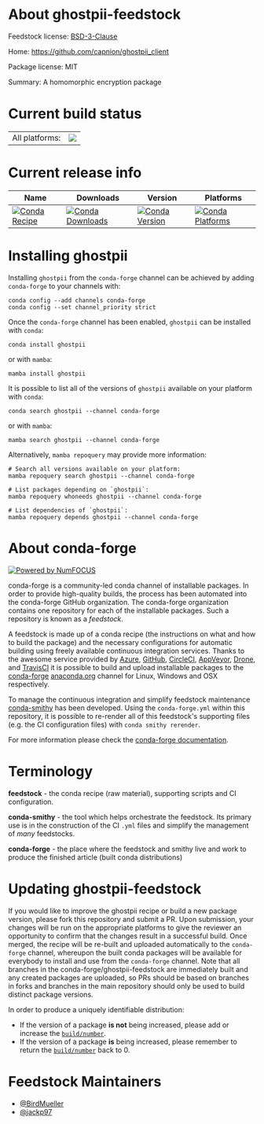 About ghostpii-feedstock
========================

Feedstock license: [BSD-3-Clause](https://github.com/conda-forge/ghostpii-feedstock/blob/main/LICENSE.txt)

Home: https://github.com/capnion/ghostpii_client

Package license: MIT

Summary: A homomorphic encryption package

Current build status
====================


<table><tr><td>All platforms:</td>
    <td>
      <a href="https://dev.azure.com/conda-forge/feedstock-builds/_build/latest?definitionId=17052&branchName=main">
        <img src="https://dev.azure.com/conda-forge/feedstock-builds/_apis/build/status/ghostpii-feedstock?branchName=main">
      </a>
    </td>
  </tr>
</table>

Current release info
====================

| Name | Downloads | Version | Platforms |
| --- | --- | --- | --- |
| [![Conda Recipe](https://img.shields.io/badge/recipe-ghostpii-green.svg)](https://anaconda.org/conda-forge/ghostpii) | [![Conda Downloads](https://img.shields.io/conda/dn/conda-forge/ghostpii.svg)](https://anaconda.org/conda-forge/ghostpii) | [![Conda Version](https://img.shields.io/conda/vn/conda-forge/ghostpii.svg)](https://anaconda.org/conda-forge/ghostpii) | [![Conda Platforms](https://img.shields.io/conda/pn/conda-forge/ghostpii.svg)](https://anaconda.org/conda-forge/ghostpii) |

Installing ghostpii
===================

Installing `ghostpii` from the `conda-forge` channel can be achieved by adding `conda-forge` to your channels with:

```
conda config --add channels conda-forge
conda config --set channel_priority strict
```

Once the `conda-forge` channel has been enabled, `ghostpii` can be installed with `conda`:

```
conda install ghostpii
```

or with `mamba`:

```
mamba install ghostpii
```

It is possible to list all of the versions of `ghostpii` available on your platform with `conda`:

```
conda search ghostpii --channel conda-forge
```

or with `mamba`:

```
mamba search ghostpii --channel conda-forge
```

Alternatively, `mamba repoquery` may provide more information:

```
# Search all versions available on your platform:
mamba repoquery search ghostpii --channel conda-forge

# List packages depending on `ghostpii`:
mamba repoquery whoneeds ghostpii --channel conda-forge

# List dependencies of `ghostpii`:
mamba repoquery depends ghostpii --channel conda-forge
```


About conda-forge
=================

[![Powered by
NumFOCUS](https://img.shields.io/badge/powered%20by-NumFOCUS-orange.svg?style=flat&colorA=E1523D&colorB=007D8A)](https://numfocus.org)

conda-forge is a community-led conda channel of installable packages.
In order to provide high-quality builds, the process has been automated into the
conda-forge GitHub organization. The conda-forge organization contains one repository
for each of the installable packages. Such a repository is known as a *feedstock*.

A feedstock is made up of a conda recipe (the instructions on what and how to build
the package) and the necessary configurations for automatic building using freely
available continuous integration services. Thanks to the awesome service provided by
[Azure](https://azure.microsoft.com/en-us/services/devops/), [GitHub](https://github.com/),
[CircleCI](https://circleci.com/), [AppVeyor](https://www.appveyor.com/),
[Drone](https://cloud.drone.io/welcome), and [TravisCI](https://travis-ci.com/)
it is possible to build and upload installable packages to the
[conda-forge](https://anaconda.org/conda-forge) [anaconda.org](https://anaconda.org/)
channel for Linux, Windows and OSX respectively.

To manage the continuous integration and simplify feedstock maintenance
[conda-smithy](https://github.com/conda-forge/conda-smithy) has been developed.
Using the ``conda-forge.yml`` within this repository, it is possible to re-render all of
this feedstock's supporting files (e.g. the CI configuration files) with ``conda smithy rerender``.

For more information please check the [conda-forge documentation](https://conda-forge.org/docs/).

Terminology
===========

**feedstock** - the conda recipe (raw material), supporting scripts and CI configuration.

**conda-smithy** - the tool which helps orchestrate the feedstock.
                   Its primary use is in the construction of the CI ``.yml`` files
                   and simplify the management of *many* feedstocks.

**conda-forge** - the place where the feedstock and smithy live and work to
                  produce the finished article (built conda distributions)


Updating ghostpii-feedstock
===========================

If you would like to improve the ghostpii recipe or build a new
package version, please fork this repository and submit a PR. Upon submission,
your changes will be run on the appropriate platforms to give the reviewer an
opportunity to confirm that the changes result in a successful build. Once
merged, the recipe will be re-built and uploaded automatically to the
`conda-forge` channel, whereupon the built conda packages will be available for
everybody to install and use from the `conda-forge` channel.
Note that all branches in the conda-forge/ghostpii-feedstock are
immediately built and any created packages are uploaded, so PRs should be based
on branches in forks and branches in the main repository should only be used to
build distinct package versions.

In order to produce a uniquely identifiable distribution:
 * If the version of a package **is not** being increased, please add or increase
   the [``build/number``](https://docs.conda.io/projects/conda-build/en/latest/resources/define-metadata.html#build-number-and-string).
 * If the version of a package **is** being increased, please remember to return
   the [``build/number``](https://docs.conda.io/projects/conda-build/en/latest/resources/define-metadata.html#build-number-and-string)
   back to 0.

Feedstock Maintainers
=====================

* [@BirdMueller](https://github.com/BirdMueller/)
* [@jackp97](https://github.com/jackp97/)

